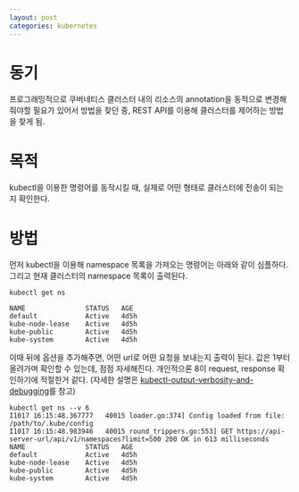 ```yaml
---
layout: post
categories: kubernetes
---
```

# 동기
프로그래밍적으로 쿠버네티스 클러스터 내의 리소스의 annotation을 동적으로 변경해줘야할 필요가 있어서 방법을 찾던 중, REST API를 이용해 클러스터를 제어하는 방법을 찾게 됨.
# 목적
kubectl을 이용한 명령어를 동작시킬 때, 실제로 어떤 형태로 클러스터에 전송이 되는지 확인한다.

# 방법
먼저 kubectl을 이용해 namespace 목록을 가져오는 명령어는 아래와 같이 심플하다. 그리고 현재 클러스터의 namespace 목록이 출력된다.
```
kubectl get ns

NAME               STATUS   AGE
default            Active   4d5h
kube-node-lease    Active   4d5h
kube-public        Active   4d5h
kube-system        Active   4d5h
```

  
이때 뒤에 옵션을 추가해주면, 어떤 url로 어떤 요청을 보내는지 출력이 된다. 값은 1부터 올려가며 확인할 수 있는데, 점점 자세해진다. 개인적으론 8이 request, response 확인하기에 적절한거 같다. (자세한 설명은 [kubectl-output-verbosity-and-debugging](https://kubernetes.io/docs/reference/kubectl/_print/#kubectl-output-verbosity-and-debugging)를 참고)
```
kubectl get ns --v 6
I1017 16:15:48.367777   40015 loader.go:374] Config loaded from file:  /path/to/.kube/config
I1017 16:15:48.983946   40015 round_trippers.go:553] GET https://api-server-url/api/v1/namespaces?limit=500 200 OK in 613 milliseconds
NAME               STATUS   AGE
default            Active   4d5h
kube-node-lease    Active   4d5h
kube-public        Active   4d5h
kube-system        Active   4d5h
```
